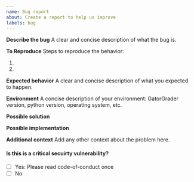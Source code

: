 ```yaml
---
name: Bug report
about: Create a report to help us improve
labels: bug
---
```


**Describe the bug**
A clear and concise description of what the bug is.

**To Reproduce**
Steps to reproduce the behavior:
1. <!-- Replace this text --!>
2. <!-- Replace this text --!>

**Expected behavior**
A clear and concise description of what you expected to happen.

**Environment**
A concise description of your environment: GatorGrader version,
python version, operating system, etc.

**Possible solution**

**Possible implementation**

**Additional context**
Add any other context about the problem here.

#### Is this is a critical secuirty vulnerability?
- [ ] Yes: Please read code-of-conduct once
- [ ] No
